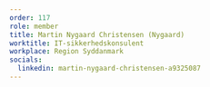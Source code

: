 ```yaml
---
order: 117
role: member
title: Martin Nygaard Christensen (Nygaard)
worktitle: IT-sikkerhedskonsulent
workplace: Region Syddanmark
socials:
  linkedin: martin-nygaard-christensen-a9325087
---
```

